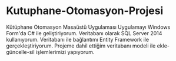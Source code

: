 # Kutuphane-Otomasyon-Projesi
Kütüphane Otomasyon Masaüstü Uygulaması
Uygulamayı Windows Form'da C# ile geliştiriyorum. Veritabanı olarak SQL Server 2014 kullanıyorum. Veritabanı ile bağlantımı Entity Framework ile gerçekleştiriyorum. Projeme dahil ettiğim veritabanı modeli ile ekle-güncelle-sil işlemlerimizi yapıyorum. 
